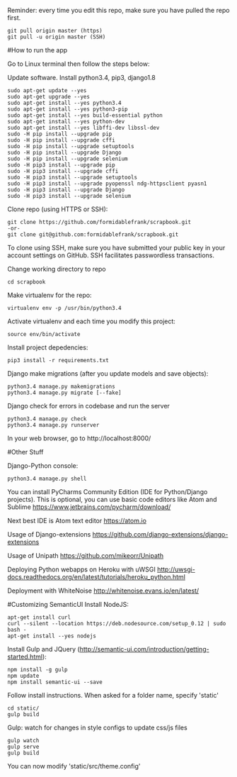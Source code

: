 Reminder: every time you edit this repo, make sure you have pulled the repo first.
```
git pull origin master (https)
git pull -u origin master (SSH)
```

#How to run the app

Go to Linux terminal then follow the steps below:

Update software. Install python3.4, pip3, django1.8

```
sudo apt-get update --yes
sudo apt-get upgrade --yes
sudo apt-get install --yes python3.4
sudo apt-get install --yes python3-pip
sudo apt-get install --yes build-essential python
sudo apt-get install --yes python-dev
sudo apt-get install --yes libffi-dev libssl-dev
sudo -H pip install --upgrade pip
sudo -H pip install --upgrade cffi
sudo -H pip install --upgrade setuptools
sudo -H pip install --upgrade Django
sudo -H pip install --upgrade selenium
sudo -H pip3 install --upgrade pip
sudo -H pip3 install --upgrade cffi
sudo -H pip3 install --upgrade setuptools
sudo -H pip3 install --upgrade pyopenssl ndg-httpsclient pyasn1
sudo -H pip3 install --upgrade Django
sudo -H pip3 install --upgrade selenium
```


Clone repo (using HTTPS or SSH):
```
git clone https://github.com/formidablefrank/scrapbook.git
-or-
git clone git@github.com:formidablefrank/scrapbook.git
```
To clone using SSH, make sure you have submitted your public key in your account settings on GitHub.
SSH facilitates passwordless transactions.



Change working directory to repo
```
cd scrapbook
```



Make virtualenv for the repo:
```
virtualenv env -p /usr/bin/python3.4
```



Activate virtualenv and each time you modify this project:
```
source env/bin/activate
```



Install project depedencies:
```
pip3 install -r requirements.txt
```



Django make migrations (after you update models and save objects):
```
python3.4 manage.py makemigrations
python3.4 manage.py migrate [--fake]
```



Django check for errors in codebase and run the server
```
python3.4 manage.py check
python3.4 manage.py runserver
```



In your web browser, go to http://localhost:8000/



#Other Stuff

Django-Python console:
```
python3.4 manage.py shell
```

You can install PyCharms Community Edition (IDE for Python/Django projects).
This is optional, you can use basic code editors like Atom and Sublime
https://www.jetbrains.com/pycharm/download/



Next best IDE is Atom text editor
https://atom.io



Usage of Django-extensions
https://github.com/django-extensions/django-extensions



Usage of Unipath
https://github.com/mikeorr/Unipath



Deploying Python webapps on Heroku with uWSGI
http://uwsgi-docs.readthedocs.org/en/latest/tutorials/heroku_python.html



Deployment with WhiteNoise
http://whitenoise.evans.io/en/latest/



#Customizing SemanticUI
Install NodeJS:
```
apt-get install curl
curl --silent --location https://deb.nodesource.com/setup_0.12 | sudo bash -
apt-get install --yes nodejs
```



Install Gulp and JQuery (http://semantic-ui.com/introduction/getting-started.html):
```
npm install -g gulp
npm update
npm install semantic-ui --save
```


Follow install instructions. When asked for a folder name, specify 'static\'
```
cd static/
gulp build
```


Gulp: watch for changes in style configs to update css/js files
```
gulp watch
gulp serve
gulp build
```

You can now modify 'static/src/theme.config'
